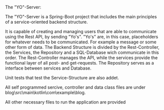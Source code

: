 The "YO"-Server:

The "YO"-Server is a Spring-Boot project that includes the main principles of a service-oriented backend structure. 

It is capable of creating and managing users that are able to communicate using the Rest API, by sending "Yo's".
"Yo's" are, in this case, placeholders for whatever needs to be communicated. For example a message or some other form of data.
The Backend Structure is divided by the Rest-Controller, the Services, the Repository and a SQL-Database wich communicate in this order.
The Rest-Controller manages the API, while the services provide the functional layer of all post- and get-requests. The Repository serves as a interface between services and Database.

Unit tests that test the Service-Structure are also addet.

All self programmed sercive, controller and data class files are under blog\src\main\kotlin\com\example\blog.

All other necessary files to run the application are provided
